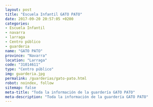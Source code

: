 ```yaml
---
layout: post
title: "Escuela Infantil GATO PATO"
date: 2017-09-20 20:57:05 +0200
categories:
- Escuela Infantil
- navarra
- larraga
- Centro público
- guarderia
name: "GATO PATO"
province: "Navarra"
location: "Larraga"
code: "31014611"
type: "Centro público"
img: guarderia.jpg
permalink: /guarderias/gato-pato.html
robot: noindex, follow
sitemap: false
meta-title: "Toda la información de la guardería GATO PATO"
meta-description: "Toda la información de la guardería GATO PATO"
---
```

